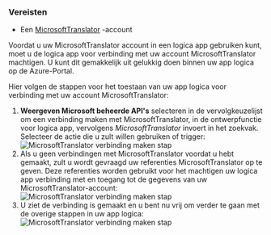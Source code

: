 ### <a name="prerequisites"></a>Vereisten

- Een [MicrosoftTranslator](https://www.microsoft.com/translator) -account  


Voordat u uw MicrosoftTranslator account in een logica app gebruiken kunt, moet u de logica app voor verbinding met uw account MicrosoftTranslator machtigen. U kunt dit gemakkelijk uit gelukkig doen binnen uw app logica op de Azure-Portal.  

Hier volgen de stappen voor het toestaan van uw app logica voor verbinding met uw account MicrosoftTranslator:  
1. **Weergeven Microsoft beheerde API's** selecteren in de vervolgkeuzelijst om een verbinding maken met MicrosoftTranslator, in de ontwerpfunctie voor logica app, vervolgens *MicrosoftTranslator* invoert in het zoekvak. Selecteer de actie die u zult willen gebruiken of trigger:  
![MicrosoftTranslator verbinding maken stap](./media/connectors-create-api-microsofttranslator/microsofttranslator-1.png)  
2. Als u geen verbindingen met MicrosoftTranslator voordat u hebt gemaakt, zult u wordt gevraagd uw referenties MicrosoftTranslator op te geven. Deze referenties worden gebruikt voor het machtigen uw logica app verbinding met en toegang tot de gegevens van uw MicrosoftTranslator-account:  
![MicrosoftTranslator verbinding maken stap](./media/connectors-create-api-microsofttranslator/microsofttranslator-2.png)  
3. U ziet de verbinding is gemaakt en u bent nu vrij om verder te gaan met de overige stappen in uw app logica:  
 ![MicrosoftTranslator verbinding maken stap](./media/connectors-create-api-microsofttranslator/microsofttranslator-3.png)  
